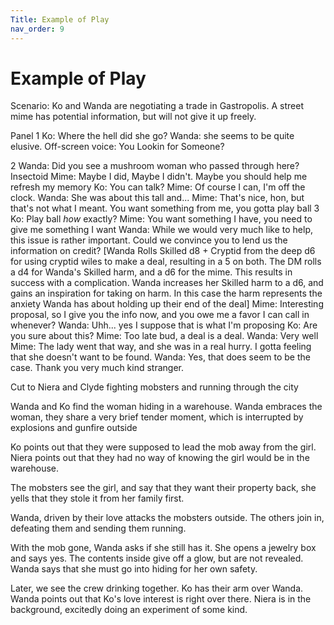 ```yaml
---
Title: Example of Play
nav_order: 9
---
```

<script>
if (window.matchMedia && window.matchMedia('(prefers-color-scheme: dark)').matches) {
    jtd.setTheme('dark')
}
</script>
# Example of Play

Scenario: Ko and Wanda are negotiating a trade in Gastropolis. A street mime has potential information, but will not give it up freely. 

Panel 1
Ko: Where the hell did she go?
Wanda: she seems to be quite elusive.
Off-screen voice: You Lookin for Someone?

2
Wanda: Did you see a mushroom woman who passed through here?
Insectoid Mime: Maybe I did, Maybe I didn't. Maybe you should help me refresh my memory
Ko: You can talk?
Mime: Of course I can, I'm off the clock. 
Wanda: She was about this tall and...
Mime: That's nice, hon, but that's not what I meant. You want something from me, you gotta play ball
3
Ko: Play ball *how* exactly?
Mime: You want something I have, you need to give me something I want
Wanda: While we would very much like to help, this issue is rather important. Could we convince you to lend us the information on credit?
[Wanda Rolls Skilled d8 + Cryptid from the deep d6 for using cryptid wiles to make a deal, resulting in a 5 on both. The DM rolls a d4 for Wanda's Skilled harm, and a d6 for the mime. This results in success with a complication. Wanda increases her Skilled harm to a d6, and gains an inspiration for taking on harm. In this case the harm represents the anxiety Wanda has about holding up their end of the deal]
Mime: Interesting proposal, so I give you the info now, and you owe me a favor I can call in whenever?
Wanda: Uhh... yes I suppose that is what I'm proposing
Ko: Are you sure about this?
Mime: Too late bud, a deal is a deal.
Wanda: Very well
Mime: The lady went that way, and she was in a real hurry. I gotta feeling that she doesn't want to be found.
Wanda: Yes, that does seem to be the case. Thank you very much kind stranger.

Cut to Niera and Clyde fighting mobsters and running through the city

Wanda and Ko find the woman hiding in a warehouse. Wanda embraces the woman, they share a very brief tender moment, which is interrupted by explosions and gunfire outside

Ko points out that they were supposed to lead the mob away from the girl. Niera points out that they had no way of knowing the girl would be in the warehouse.

The mobsters see the girl, and say that they want their property back, she yells that they stole it from her family first.

Wanda, driven by their love attacks the mobsters outside. The others join in, defeating them and sending them running.

With the mob gone, Wanda asks if she still has it. She opens a jewelry box and says yes. The contents inside give off a glow, but are not revealed. Wanda says that she must go into hiding for her own safety.

Later, we see the crew drinking together. Ko has their arm over Wanda. Wanda points out that Ko's love interest is right over there. Niera is in the background, excitedly doing an experiment of some kind.